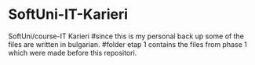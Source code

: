 # SoftUni-IT-Karieri
SoftUni/course-IT Karieri
#since this is my personal back up some of the files are written in bulgarian.
#folder etap 1 contains the files from phase 1 which were made before this repositori.